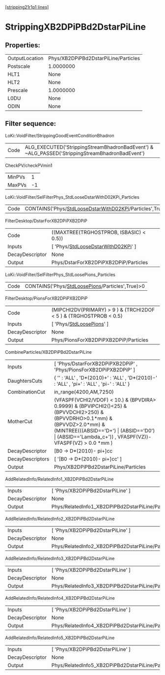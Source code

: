 [[stripping21r1p1 lines]](./stripping21r1p1-index)

# StrippingXB2DPiPBd2DstarPiLine

## Properties:

|                |                                      |
|----------------|--------------------------------------|
| OutputLocation | Phys/XB2DPiPBd2DstarPiLine/Particles |
| Postscale      | 1.0000000                            |
| HLT1           | None                                 |
| HLT2           | None                                 |
| Prescale       | 1.0000000                            |
| L0DU           | None                                 |
| ODIN           | None                                 |

## Filter sequence:

LoKi::VoidFilter/StrippingGoodEventConditionBhadron

|      |                                                                                                |
|------|------------------------------------------------------------------------------------------------|
| Code | ALG_EXECUTED('StrippingStreamBhadronBadEvent') & ~ALG_PASSED('StrippingStreamBhadronBadEvent') |

CheckPV/checkPVmin1

|        |     |
|--------|-----|
| MinPVs | 1   |
| MaxPVs | -1  |

LoKi::VoidFilter/SelFilterPhys_StdLooseDstarWithD02KPi_Particles

|      |                                                                                                                         |
|------|-------------------------------------------------------------------------------------------------------------------------|
| Code | CONTAINS('Phys/[StdLooseDstarWithD02KPi](./stripping21r1p1-commonparticles-stdloosedstarwithd02kpi)/Particles',True)\>0 |

FilterDesktop/DstarForXB2DPiPXB2DPiP

|                 |                                                                                                   |
|-----------------|---------------------------------------------------------------------------------------------------|
| Code            | ((MAXTREE(TRGHOSTPROB, ISBASIC) \< 0.5))                                                          |
| Inputs          | [ 'Phys/[StdLooseDstarWithD02KPi](./stripping21r1p1-commonparticles-stdloosedstarwithd02kpi)' ] |
| DecayDescriptor | None                                                                                              |
| Output          | Phys/DstarForXB2DPiPXB2DPiP/Particles                                                             |

LoKi::VoidFilter/SelFilterPhys_StdLoosePions_Particles

|      |                                                                                                     |
|------|-----------------------------------------------------------------------------------------------------|
| Code | CONTAINS('Phys/[StdLoosePions](./stripping21r1p1-commonparticles-stdloosepions)/Particles',True)\>0 |

FilterDesktop/PionsForXB2DPiPXB2DPiP

|                 |                                                                               |
|-----------------|-------------------------------------------------------------------------------|
| Code            | (MIPCHI2DV(PRIMARY) \> 9 ) & (TRCHI2DOF \< 5 ) & (TRGHOSTPROB \< 0.5)         |
| Inputs          | [ 'Phys/[StdLoosePions](./stripping21r1p1-commonparticles-stdloosepions)' ] |
| DecayDescriptor | None                                                                          |
| Output          | Phys/PionsForXB2DPiPXB2DPiP/Particles                                         |

CombineParticles/XB2DPiPBd2DstarPiLine

|                  |                                                                                                                                                                                                                                              |
|------------------|----------------------------------------------------------------------------------------------------------------------------------------------------------------------------------------------------------------------------------------------|
| Inputs           | [ 'Phys/DstarForXB2DPiPXB2DPiP' , 'Phys/PionsForXB2DPiPXB2DPiP' ]                                                                                                                                                                          |
| DaughtersCuts    | { '' : 'ALL' , 'D\*(2010)+' : 'ALL' , 'D\*(2010)-' : 'ALL' , 'pi+' : 'ALL' , 'pi-' : 'ALL' }                                                                                                                                                 |
| CombinationCut   | in_range(4200,AM,7250)                                                                                                                                                                                                                       |
| MotherCut        | (VFASPF(VCHI2/VDOF) \< 10.) & (BPVDIRA\> 0.9999) & (BPVIPCHI2()\<25) & (BPVVDCHI2\>250) & (BPVVDRHO\>0.1\*mm) & (BPVVDZ\>2.0\*mm) & (MINTREE(((ABSID=='D+') \| (ABSID=='D0') \| (ABSID=='Lambda_c+')) , VFASPF(VZ))-VFASPF(VZ) \> 0.0 \*mm ) |
| DecayDescriptor  | [B0 -\> D\*(2010)- pi+]cc                                                                                                                                                                                                                  |
| DecayDescriptors | [ '[B0 -\> D\*(2010)- pi+]cc' ]                                                                                                                                                                                                          |
| Output           | Phys/XB2DPiPBd2DstarPiLine/Particles                                                                                                                                                                                                         |

AddRelatedInfo/RelatedInfo1_XB2DPiPBd2DstarPiLine

|                 |                                                   |
|-----------------|---------------------------------------------------|
| Inputs          | [ 'Phys/XB2DPiPBd2DstarPiLine' ]                |
| DecayDescriptor | None                                              |
| Output          | Phys/RelatedInfo1_XB2DPiPBd2DstarPiLine/Particles |

AddRelatedInfo/RelatedInfo2_XB2DPiPBd2DstarPiLine

|                 |                                                   |
|-----------------|---------------------------------------------------|
| Inputs          | [ 'Phys/XB2DPiPBd2DstarPiLine' ]                |
| DecayDescriptor | None                                              |
| Output          | Phys/RelatedInfo2_XB2DPiPBd2DstarPiLine/Particles |

AddRelatedInfo/RelatedInfo3_XB2DPiPBd2DstarPiLine

|                 |                                                   |
|-----------------|---------------------------------------------------|
| Inputs          | [ 'Phys/XB2DPiPBd2DstarPiLine' ]                |
| DecayDescriptor | None                                              |
| Output          | Phys/RelatedInfo3_XB2DPiPBd2DstarPiLine/Particles |

AddRelatedInfo/RelatedInfo4_XB2DPiPBd2DstarPiLine

|                 |                                                   |
|-----------------|---------------------------------------------------|
| Inputs          | [ 'Phys/XB2DPiPBd2DstarPiLine' ]                |
| DecayDescriptor | None                                              |
| Output          | Phys/RelatedInfo4_XB2DPiPBd2DstarPiLine/Particles |

AddRelatedInfo/RelatedInfo5_XB2DPiPBd2DstarPiLine

|                 |                                                   |
|-----------------|---------------------------------------------------|
| Inputs          | [ 'Phys/XB2DPiPBd2DstarPiLine' ]                |
| DecayDescriptor | None                                              |
| Output          | Phys/RelatedInfo5_XB2DPiPBd2DstarPiLine/Particles |
